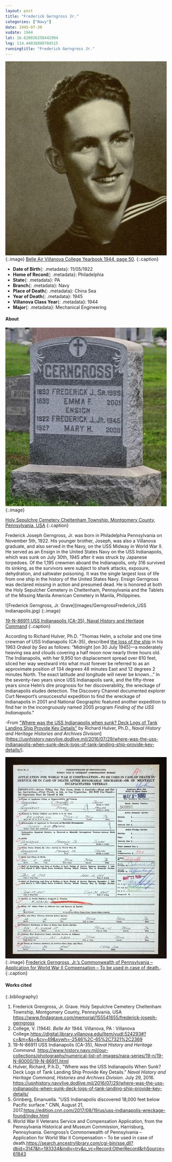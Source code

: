 ```yaml
---
layout: post
title: "Frederick Gerngross Jr."
categories: ["Navy"]
date: 1945-07-30
vudate: 1944
lat: 16.620026250442994
lng: 114.44838008784515
runningtitle: "Frederick Gerngross Jr."
---
```


![Frederick Gerngross Jr.](images/GerngrossFrederickJr_BelleAir_3.jpg)
  {:.image}
[Belle Air Villanova College Yearbook 1944, page 50](https://digital.library.villanova.edu/Item/vudl:524293#?c=&m=&s=&cv=49&xywh=-2546%2C-65%2C7321%2C2369).
  {:.caption}

* **Date of Birth**{: .metadata}: 11/05/1922
* **Home of Record**{: .metadata}: Philadelphia
* **State**{: .metadata}: PA
* **Branch**{: .metadata}: Navy
* **Place of Death**{: .metadata}: China Sea
* **Year of Death**{: .metadata}: 1945
* **Villanova Class Year**{: .metadata}: 1944
* **Major**{: .metadata}: Mechanical Engineering

#### About

![Frederick Gerngross, Jr. Grave](images/GerngrossFrederickJr_Grave_1.jpg)
  {:.image}

[Holy Sepulchre Cemetery Cheltenham Township, Montgomery County, Pennsylvania, USA](https://www.findagrave.com/memorial/155541655/frederick-joseph-gerngross)
  {:.caption}

Frederick Joseph Gerngross, Jr. was born in Philadelphia Pennsylvania on November 5th, 1922. His younger brother, Joseph, was also a Villanova graduate, and also served in the Navy, on the USS Midway in World War II. He served as an Ensign in the United States Navy on the USS Indianapolis, which was sunk on July 30th, 1945 after it was struck by Japanese torpedoes. Of the 1,195 crewmen aboard the Indianapolis, only 316 survived its sinking, as the survivors were subject to shark attacks, exposure, dehydration, and saltwater poisoning. It was the single largest loss of life from one ship in the history of the United States Navy. Ensign Gerngross was declared missing in action and presumed dead. He is honored at both the Holy Sepulcher Cemetery in Cheltenham, Pennsylvania and the Tablets of the Missing Manila American Cemetery in Manila, Philippines.

![Frederick Gerngross, Jr. Grave](images/GerngrossFrederick_USS Indianapolis.jpg)
  {:.image}

[19-N-86911 USS Indianapolis (CA-35), Naval History and Heritage Command](https://www.history.navy.mil/our-collections/photography/numerical-list-of-images/nara-series/19-n/19-N-80000/19-N-86911.html)
  {:.caption}

According to Richard Hulver, Ph.D. "Thomas Helm, a scholar and one time crewman of USS Indianapolis (CA-35), described [the loss of the ship](https://www.history.navy.mil/browse-by-topic/ships/modern-ships/indianapolis.html) in his 1963 _Ordeal by Sea_ as follows: “Midnight [on 30 July 1945]—a moderately heaving sea and clouds covering a half moon now nearly three hours old. The Indianapolis, with her 9,950 ton displacement spread over 610 feet, sliced her way westward into what must forever be referred to as an approximate position of 134 degrees 48 minutes East and 12 degrees 2 minutes North. The exact latitude and longitude will never be known…” In the seventy-two years since USS Indianapolis sank, and the fifty-three years since Helm’s dire prognosis for her discoverability, the wreckage of Indianapolis eludes detection. The Discovery Channel documented explorer Curt Newport’s unsuccessful expedition to find the wreckage of Indianapolis in 2001 and National Geographic featured another expedition to find her in the incongruously named 2005 program _Finding of the USS Indianapolis_."

-From ["Where was the USS Indianapolis when sunk? Deck Logs of Tank Landing Ship Provide Key Details"](https://usnhistory.navylive.dodlive.mil/2016/07/29/where-was-the-uss-indianapolis-when-sunk-deck-logs-of-tank-landing-ship-provide-key-details/) by Richard Hulver, Ph.D., _Naval History and Heritage Histories and Archives Division_](https://usnhistory.navylive.dodlive.mil/2016/07/29/where-was-the-uss-indianapolis-when-sunk-deck-logs-of-tank-landing-ship-provide-key-details/).

![Gerngross's Application for World War II Compensation](images/GerngrossWWIICompensationApplication_2.jpg)
  {:.image}
[Frederick Gerngross, Jr.’s Commonwealth of Pennsylvania – Application for World War II Compensation – To be used in case of death.](https://search.ancestrylibrary.com/cgi-bin/sse.dll?dbid=3147&h=193334&indiv=try&o_vc=Record:OtherRecord&rhSource=61843).
  {:.caption}

#### Works cited

{:.bibliography}
1. Frederick Grengross, Jr. Grave. Holy Sepulchre Cemetery Cheltenham Township, Montgomery County, Pennsylvania, USA <https://www.findagrave.com/memorial/155541655/frederick-joseph-gerngross>
2. College, V. (1944). _Belle Air_ 1944. Villanova, PA : Villanova College.<https://digital.library.villanova.edu/Item/vudl:524293#?c=&m=&s=&cv=49&xywh=-2546%2C-65%2C7321%2C2369>
4. 19-N-86911 USS Indianapolis (CA-35), _Naval History and Heritage Command_. <https://www.history.navy.mil/our-collections/photography/numerical-list-of-images/nara-series/19-n/19-N-80000/19-N-86911.html>
5. Hulver, Richard, P.h.D., "Where was the USS Indianapolis When Sunk? Deck Logs of Tank Landing Ship Provide Key Details." _Naval History and Heritage Command, Histories and Archives Division_. July 29, 2016. <https://usnhistory.navylive.dodlive.mil/2016/07/29/where-was-the-uss-indianapolis-when-sunk-deck-logs-of-tank-landing-ship-provide-key-details/>
6. Grinberg, Emanuella. "USS Indianapolis discovered 18,000 feet below Pacific surface." CNN, August 21, 2017.<https://edition.cnn.com/2017/08/19/us/uss-indianapolis-wreckage-found/index.html>
7. World War II Veterans Service and Compensation Application, from the Pennsylvania Historical and Museum Commission, Harrisburg, Pennsylvania. Gerngross’s Commonwealth of Pennsylvania – Application for World War II Compensation – To be used in case of death.<https://search.ancestrylibrary.com/cgi-bin/sse.dll?dbid=3147&h=193334&indiv=try&o_vc=Record:OtherRecord&rhSource=61843>
